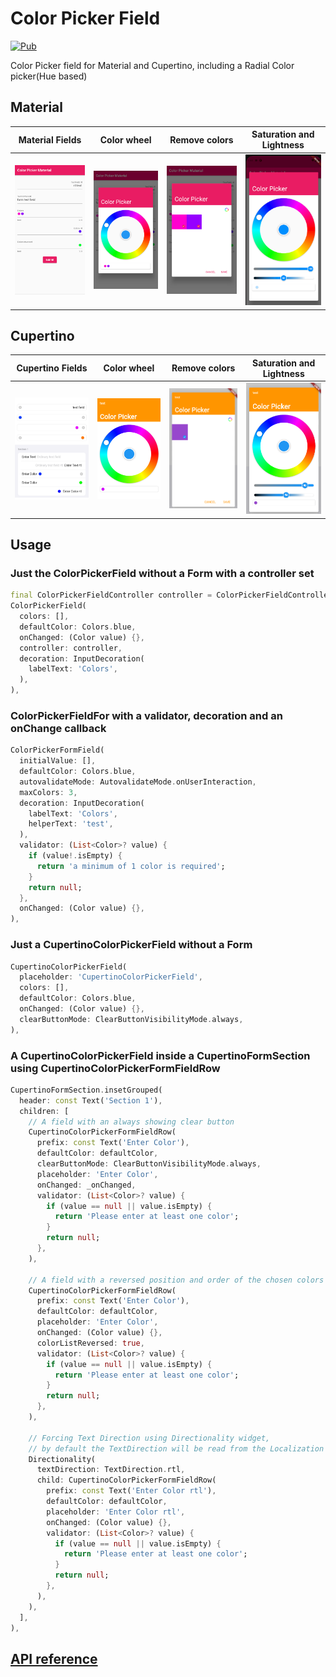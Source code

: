# Color Picker Field

[![Pub](https://img.shields.io/pub/v/color_picker_field)](https://pub.dev/packages/color_picker_field)

Color Picker field for Material and Cupertino, including a Radial Color picker(Hue based)

## Material
| Material Fields | Color wheel | Remove colors | Saturation and Lightness |
|------------------------------|--------------------------------|--------------------------------|--------------------------------|
|<img src="https://github.com/talamaska/flutter_color_picker_field/blob/master/screenshots/material_fields.png?raw=true" width="200" /> | <img src="https://github.com/talamaska/flutter_color_picker_field/blob/master/screenshots/material_color_picker1.png?raw=true" width="200" /> | <img src="https://github.com/talamaska/flutter_color_picker_field/blob/master/screenshots/material_color_picker2.png?raw=true" width="200" /> | <img src="https://github.com/talamaska/flutter_color_picker_field/blob/master/screenshots/material_color_picker3.png?raw=true" width="200" /> |

## Cupertino
| Cupertino Fields | Color wheel | Remove colors | Saturation and Lightness |
|-------------------------------|---------------------------------|---------------------------------|---------------------------------|
|<img src="https://github.com/talamaska/flutter_color_picker_field/blob/master/screenshots/cupertino_fields.png?raw=true" width="200" /> | <img src="https://github.com/talamaska/flutter_color_picker_field/blob/master/screenshots/cupertino_color_picker1.png?raw=true" width="200" /> | <img src="https://github.com/talamaska/flutter_color_picker_field/blob/master/screenshots/cupertino_color_picker2.png?raw=true" width="200" /> | <img src="https://github.com/talamaska/flutter_color_picker_field/blob/master/screenshots/cupertino_color_picker3.png?raw=true" width="200" /> |


## Usage

### Just the ColorPickerField without a Form with a controller set
```dart
final ColorPickerFieldController controller = ColorPickerFieldController();
ColorPickerField(
  colors: [],
  defaultColor: Colors.blue,
  onChanged: (Color value) {},
  controller: controller,
  decoration: InputDecoration(
    labelText: 'Colors',
  ),
),
```

### ColorPickerFieldFor with a validator, decoration and an onChange callback
```dart
ColorPickerFormField(
  initialValue: [],
  defaultColor: Colors.blue,
  autovalidateMode: AutovalidateMode.onUserInteraction,
  maxColors: 3,
  decoration: InputDecoration(
    labelText: 'Colors',
    helperText: 'test',
  ),
  validator: (List<Color>? value) {
    if (value!.isEmpty) {
      return 'a minimum of 1 color is required';
    }
    return null;
  },
  onChanged: (Color value) {},
),
```

### Just a CupertinoColorPickerField without a Form
```dart
CupertinoColorPickerField(
  placeholder: 'CupertinoColorPickerField',
  colors: [],
  defaultColor: Colors.blue,
  onChanged: (Color value) {},
  clearButtonMode: ClearButtonVisibilityMode.always,
),
```

### A CupertinoColorPickerField inside a CupertinoFormSection using CupertinoColorPickerFormFieldRow
```dart
CupertinoFormSection.insetGrouped(
  header: const Text('Section 1'),
  children: [
    // A field with an always showing clear button
    CupertinoColorPickerFormFieldRow(
      prefix: const Text('Enter Color'),
      defaultColor: defaultColor,
      clearButtonMode: ClearButtonVisibilityMode.always,
      placeholder: 'Enter Color',
      onChanged: _onChanged,
      validator: (List<Color>? value) {
        if (value == null || value.isEmpty) {
          return 'Please enter at least one color';
        }
        return null;
      },
    ),
    
    // A field with a reversed position and order of the chosen colors list
    CupertinoColorPickerFormFieldRow(
      prefix: const Text('Enter Color'),
      defaultColor: defaultColor,
      placeholder: 'Enter Color',
      onChanged: (Color value) {},
      colorListReversed: true,
      validator: (List<Color>? value) {
        if (value == null || value.isEmpty) {
          return 'Please enter at least one color';
        }
        return null;
      },
    ),

    // Forcing Text Direction using Directionality widget, 
    // by default the TextDirection will be read from the Localization
    Directionality(
      textDirection: TextDirection.rtl,
      child: CupertinoColorPickerFormFieldRow(
        prefix: const Text('Enter Color rtl'),
        defaultColor: defaultColor,
        placeholder: 'Enter Color rtl',
        onChanged: (Color value) {},
        validator: (List<Color>? value) {
          if (value == null || value.isEmpty) {
            return 'Please enter at least one color';
          }
          return null;
        },
      ),
    ),
  ],
),
```

## [API reference](https://pub.dev/documentation/color_picker_field/latest/color_picker_field/color_picker_field-library.html)

